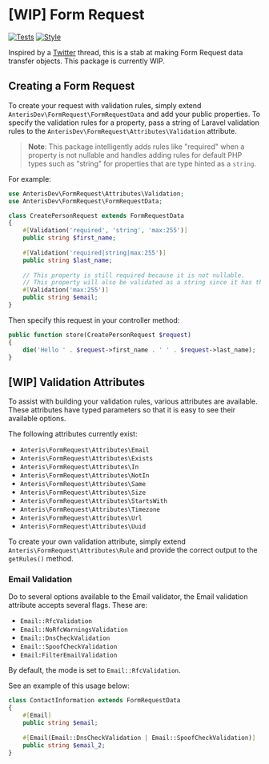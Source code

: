 # [WIP] Form Request

[![Tests](https://github.com/Anteris-Dev/form-request/actions/workflows/tests.yaml/badge.svg)](https://github.com/Anteris-Dev/form-request/actions/workflows/tests.yaml)
[![Style](https://github.com/Anteris-Dev/form-request/actions/workflows/style.yaml/badge.svg)](https://github.com/Anteris-Dev/form-request/actions/workflows/style.yaml)

Inspired by a [Twitter](https://twitter.com/brendt_gd/status/1409808574860214276?s=21) thread, this is a stab at making Form Request data transfer objects. This package is currently WIP.

## Creating a Form Request
To create your request with validation rules, simply extend `AnterisDev\FormRequest\FormRequestData` and add your public properties. To specify the validation rules for a property, pass a string of Laravel validation rules to the `AnterisDev\FormRequest\Attributes\Validation` attribute.

> **Note**: This package intelligently adds rules like "required" when a property is not nullable and handles adding rules for default PHP types such as "string" for properties that are type hinted as a `string`.

For example:

```php
use AnterisDev\FormRequest\Attributes\Validation;
use AnterisDev\FormRequest\FormRequestData;

class CreatePersonRequest extends FormRequestData
{
    #[Validation('required', 'string', 'max:255')]
    public string $first_name;
    
    #[Validation('required|string|max:255')]
    public string $last_name;
    
    // This property is still required because it is not nullable.
    // This property will also be validated as a string since it has that type. 
    #[Validation('max:255')]
    public string $email;
}
```

Then specify this request in your controller method:

```php
public function store(CreatePersonRequest $request)
{
    die('Hello ' . $request->first_name . ' ' . $request->last_name);
}
```

## [WIP] Validation Attributes
To assist with building your validation rules, various attributes are available. These attributes have typed parameters so that it is easy to see their available options.

The following attributes currently exist:

- `Anteris\FormRequest\Attributes\Email`
- `Anteris\FormRequest\Attributes\Exists`
- `Anteris\FormRequest\Attributes\In`
- `Anteris\FormRequest\Attributes\NotIn`
- `Anteris\FormRequest\Attributes\Same`
- `Anteris\FormRequest\Attributes\Size`
- `Anteris\FormRequest\Attributes\StartsWith`
- `Anteris\FormRequest\Attributes\Timezone`
- `Anteris\FormRequest\Attributes\Url`
- `Anteris\FormRequest\Attributes\Uuid`

To create your own validation attribute, simply extend `Anteris\FormRequest\Attributes\Rule` and provide the correct output to the `getRules()` method.

### Email Validation
Do to several options available to the Email validator, the Email validation attribute accepts several flags. These are:

- `Email::RfcValidation`
- `Email::NoRfcWarningsValidation`
- `Email::DnsCheckValidation`
- `Email::SpoofCheckValidation`
- `Email:FilterEmailValidation`

By default, the mode is set to `Email::RfcValidation`.

See an example of this usage below:

```php
class ContactInformation extends FormRequestData
{
    #[Email]
    public string $email;
    
    #[Email(Email::DnsCheckValidation | Email::SpoofCheckValidation)]
    public string $email_2;
}
```